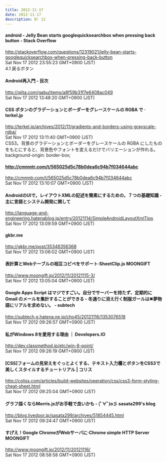 ```yaml
---
title: 2012-11-17
date: 2012-11-17
description: B! 12
---
```


#### android - Jelly Bean starts googlequicksearchbox when pressing back button - Stack Overflow
http://stackoverflow.com/questions/12319021/jelly-bean-starts-googlequicksearchbox-when-pressing-back-button<br>
Sat Nov 17 2012 23:55:23 GMT+0900 (JST)<br>
4.1 戻るボタン


#### Android再入門 - 目次
http://qiita.com/gabu/items/a8f59b31f7e6408ac049<br>
Sat Nov 17 2012 13:48:20 GMT+0900 (JST)<br>


#### CSS ボタンのグラデーションとボーダーをグレースケールの RGBA で · terkel.jp
http://terkel.jp/archives/2012/11/gradients-and-borders-using-grayscale-rgba/<br>
Sat Nov 17 2012 13:11:40 GMT+0900 (JST)<br>
CSS3。背景のグラデーションとボーダーをグレースケールの RGBA にしたものをもとにすると、背景色やフォントを変えるだけでバリエーションが作れる。background-origin: border-box;


#### http://cmmntr.com/t/565025d5c78b0dea6c94b7f034644abc
http://cmmntr.com/t/565025d5c78b0dea6c94b7f034644abc<br>
Sat Nov 17 2012 13:10:07 GMT+0900 (JST)<br>


#### AndroidのUIで，レイアウトXMLの記述を簡素にするための，７つの基礎知識 - 主に言語とシステム開発に関して
http://language-and-engineering.hatenablog.jp/entry/20121114/SimpleAndroidLayoutXmlTips<br>
Sat Nov 17 2012 13:09:59 GMT+0900 (JST)<br>


#### gkbr.me
http://gkbr.me/post/35348356368<br>
Sat Nov 17 2012 13:06:02 GMT+0900 (JST)<br>


#### 表計算とWebテーブルの相互コピペをサポート·SheetClip.js MOONGIFT
http://www.moongift.jp/2012/11/20121115-3/<br>
Sat Nov 17 2012 13:05:04 GMT+0900 (JST)<br>


#### Google Apps Script はマジですごい。自分でサーバーを持たず、定期的に Gmail のメールを集計することができる - 冬通りに消え行く制服ガールは✖夢物語にリアルを求めない。 - subtech
http://subtech.g.hatena.ne.jp/cho45/20121116/1353076518<br>
Sat Nov 17 2012 09:26:57 GMT+0900 (JST)<br>


#### 私がWindows 8を愛用する理由 ｜ Developers.IO
http://dev.classmethod.jp/etc/win-8-point/<br>
Sat Nov 17 2012 09:26:19 GMT+0900 (JST)<br>


####   [CSS]フォームの見栄えをぐっとよくする、テキスト入力欄とボタンをCSS3で美しくスタイルするチュートリアル | コリス
http://coliss.com/articles/build-websites/operation/css/css3-form-styling-cheat-sheet.html<br>
Sat Nov 17 2012 09:25:04 GMT+0900 (JST)<br>


#### グラフ描くならMorris.jsがお手軽で良いかも - (ﾟ∀ﾟ)o彡 sasata299's blog
http://blog.livedoor.jp/sasata299/archives/51854445.html<br>
Sat Nov 17 2012 09:24:47 GMT+0900 (JST)<br>


#### すげえ！Google ChromeがWebサーバに·Chrome simple HTTP Server MOONGIFT
http://www.moongift.jp/2012/11/20121116/<br>
Sat Nov 17 2012 08:58:58 GMT+0900 (JST)<br>


